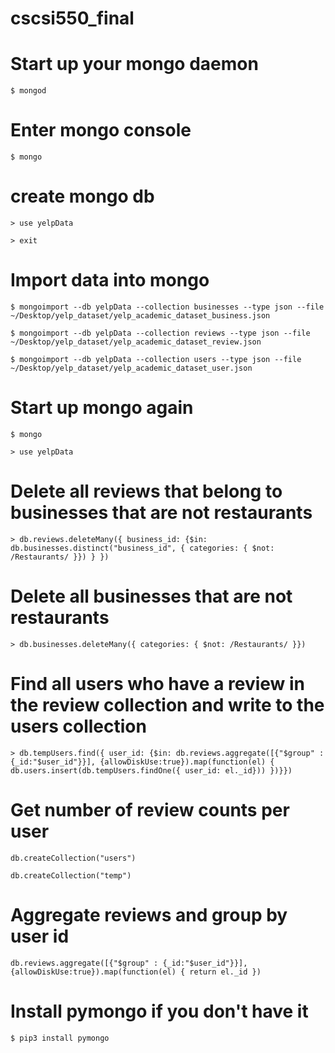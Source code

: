 # cscsi550_final

# Start up your mongo daemon
<p><code>$ mongod</p></code>

# Enter mongo console
<p><code>$ mongo</p></code>

# create mongo db
<p><code>> use yelpData </p></code>
<p><code>> exit</p></code>

# Import data into mongo
<p><code>$ mongoimport --db yelpData --collection businesses --type json --file ~/Desktop/yelp_dataset/yelp_academic_dataset_business.json</p></code>
<p><code>$ mongoimport --db yelpData --collection reviews --type json --file ~/Desktop/yelp_dataset/yelp_academic_dataset_review.json</p></code>
<p><code>$ mongoimport --db yelpData --collection users --type json --file ~/Desktop/yelp_dataset/yelp_academic_dataset_user.json</p></code>

# Start up mongo again
<p><code>$ mongo</p></code>
<p><code>> use yelpData </p></code>

# Delete all reviews that belong to businesses that are not restaurants
<p><code>> db.reviews.deleteMany({ business_id: {$in: db.businesses.distinct("business_id", { categories: { $not: /Restaurants/ }}) } })</p></code>

# Delete all businesses that are not restaurants
<p><code>> db.businesses.deleteMany({ categories: { $not: /Restaurants/ }})</p></code>

# Find all users who have a review in the review collection and write to the users collection
<p><code>> db.tempUsers.find({ user_id: {$in: db.reviews.aggregate([{"$group" : {_id:"$user_id"}}], {allowDiskUse:true}).map(function(el) { db.users.insert(db.tempUsers.findOne({ user_id: el._id})) })}})</p></code>

# Get number of review counts per user
<p><code>db.createCollection("users")</code></p>
<p><code>db.createCollection("temp")</code></p>

# Aggregate reviews and group by user id
<p><code>db.reviews.aggregate([{"$group" : {_id:"$user_id"}}], {allowDiskUse:true}).map(function(el) { return el._id })</code></p>


# Install pymongo if you don't have it
<p><code>$ pip3 install pymongo</p></code>
 